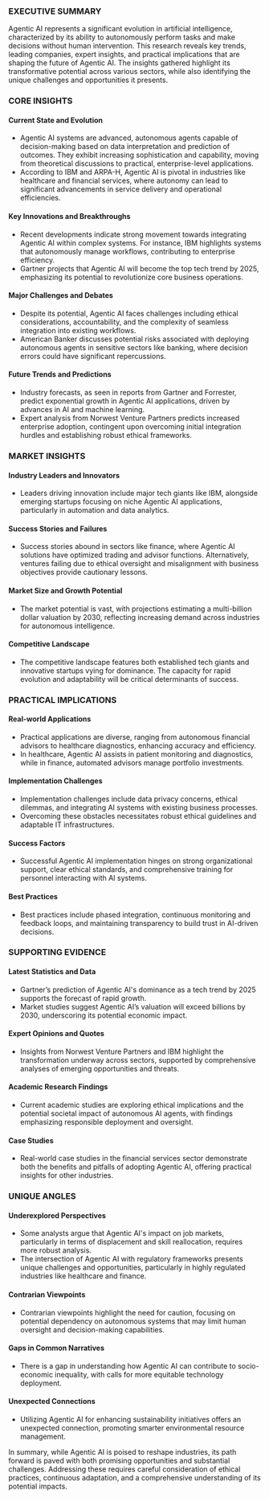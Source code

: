 ### EXECUTIVE SUMMARY
Agentic AI represents a significant evolution in artificial intelligence, characterized by its ability to autonomously perform tasks and make decisions without human intervention. This research reveals key trends, leading companies, expert insights, and practical implications that are shaping the future of Agentic AI. The insights gathered highlight its transformative potential across various sectors, while also identifying the unique challenges and opportunities it presents.

### CORE INSIGHTS

#### Current State and Evolution
- Agentic AI systems are advanced, autonomous agents capable of decision-making based on data interpretation and prediction of outcomes. They exhibit increasing sophistication and capability, moving from theoretical discussions to practical, enterprise-level applications.
- According to IBM and ARPA-H, Agentic AI is pivotal in industries like healthcare and financial services, where autonomy can lead to significant advancements in service delivery and operational efficiencies.

#### Key Innovations and Breakthroughs
- Recent developments indicate strong movement towards integrating Agentic AI within complex systems. For instance, IBM highlights systems that autonomously manage workflows, contributing to enterprise efficiency.
- Gartner projects that Agentic AI will become the top tech trend by 2025, emphasizing its potential to revolutionize core business operations.

#### Major Challenges and Debates
- Despite its potential, Agentic AI faces challenges including ethical considerations, accountability, and the complexity of seamless integration into existing workflows.
- American Banker discusses potential risks associated with deploying autonomous agents in sensitive sectors like banking, where decision errors could have significant repercussions.

#### Future Trends and Predictions
- Industry forecasts, as seen in reports from Gartner and Forrester, predict exponential growth in Agentic AI applications, driven by advances in AI and machine learning.
- Expert analysis from Norwest Venture Partners predicts increased enterprise adoption, contingent upon overcoming initial integration hurdles and establishing robust ethical frameworks.

### MARKET INSIGHTS

#### Industry Leaders and Innovators
- Leaders driving innovation include major tech giants like IBM, alongside emerging startups focusing on niche Agentic AI applications, particularly in automation and data analytics.

#### Success Stories and Failures
- Success stories abound in sectors like finance, where Agentic AI solutions have optimized trading and advisor functions. Alternatively, ventures failing due to ethical oversight and misalignment with business objectives provide cautionary lessons.

#### Market Size and Growth Potential
- The market potential is vast, with projections estimating a multi-billion dollar valuation by 2030, reflecting increasing demand across industries for autonomous intelligence.

#### Competitive Landscape
- The competitive landscape features both established tech giants and innovative startups vying for dominance. The capacity for rapid evolution and adaptability will be critical determinants of success.

### PRACTICAL IMPLICATIONS

#### Real-world Applications
- Practical applications are diverse, ranging from autonomous financial advisors to healthcare diagnostics, enhancing accuracy and efficiency.
- In healthcare, Agentic AI assists in patient monitoring and diagnostics, while in finance, automated advisors manage portfolio investments.

#### Implementation Challenges
- Implementation challenges include data privacy concerns, ethical dilemmas, and integrating AI systems with existing business processes.
- Overcoming these obstacles necessitates robust ethical guidelines and adaptable IT infrastructures.

#### Success Factors
- Successful Agentic AI implementation hinges on strong organizational support, clear ethical standards, and comprehensive training for personnel interacting with AI systems.

#### Best Practices
- Best practices include phased integration, continuous monitoring and feedback loops, and maintaining transparency to build trust in AI-driven decisions.

### SUPPORTING EVIDENCE

#### Latest Statistics and Data
- Gartner’s prediction of Agentic AI's dominance as a tech trend by 2025 supports the forecast of rapid growth.
- Market studies suggest Agentic AI’s valuation will exceed billions by 2030, underscoring its potential economic impact.

#### Expert Opinions and Quotes
- Insights from Norwest Venture Partners and IBM highlight the transformation underway across sectors, supported by comprehensive analyses of emerging opportunities and threats.

#### Academic Research Findings
- Current academic studies are exploring ethical implications and the potential societal impact of autonomous AI agents, with findings emphasizing responsible deployment and oversight.

#### Case Studies
- Real-world case studies in the financial services sector demonstrate both the benefits and pitfalls of adopting Agentic AI, offering practical insights for other industries.

### UNIQUE ANGLES

#### Underexplored Perspectives
- Some analysts argue that Agentic AI's impact on job markets, particularly in terms of displacement and skill reallocation, requires more robust analysis.
- The intersection of Agentic AI with regulatory frameworks presents unique challenges and opportunities, particularly in highly regulated industries like healthcare and finance.

#### Contrarian Viewpoints
- Contrarian viewpoints highlight the need for caution, focusing on potential dependency on autonomous systems that may limit human oversight and decision-making capabilities.

#### Gaps in Common Narratives
- There is a gap in understanding how Agentic AI can contribute to socio-economic inequality, with calls for more equitable technology deployment.

#### Unexpected Connections
- Utilizing Agentic AI for enhancing sustainability initiatives offers an unexpected connection, promoting smarter environmental resource management.

In summary, while Agentic AI is poised to reshape industries, its path forward is paved with both promising opportunities and substantial challenges. Addressing these requires careful consideration of ethical practices, continuous adaptation, and a comprehensive understanding of its potential impacts.